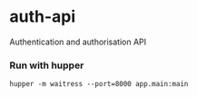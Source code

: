 # auth-api
Authentication and authorisation API

### Run with hupper
`hupper -m waitress --port=8000 app.main:main`